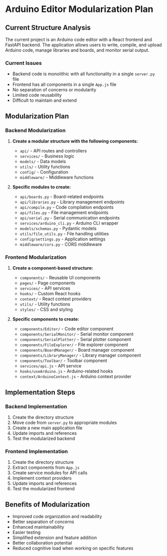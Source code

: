 # Arduino Editor Modularization Plan

## Current Structure Analysis

The current project is an Arduino code editor with a React frontend and FastAPI backend. The application allows users to write, compile, and upload Arduino code, manage libraries and boards, and monitor serial output.

### Current Issues

- Backend code is monolithic with all functionality in a single `server.py` file
- Frontend has all components in a single `App.js` file
- No separation of concerns or modularity
- Limited code reusability
- Difficult to maintain and extend

## Modularization Plan

### Backend Modularization

1. **Create a modular structure with the following components:**
   - `api/` - API routes and controllers
   - `services/` - Business logic
   - `models/` - Data models
   - `utils/` - Utility functions
   - `config/` - Configuration
   - `middleware/` - Middleware functions

2. **Specific modules to create:**
   - `api/boards.py` - Board-related endpoints
   - `api/libraries.py` - Library management endpoints
   - `api/compile.py` - Code compilation endpoints
   - `api/files.py` - File management endpoints
   - `api/serial.py` - Serial communication endpoints
   - `services/arduino_cli.py` - Arduino CLI wrapper
   - `models/schemas.py` - Pydantic models
   - `utils/file_utils.py` - File handling utilities
   - `config/settings.py` - Application settings
   - `middleware/cors.py` - CORS middleware

### Frontend Modularization

1. **Create a component-based structure:**
   - `components/` - Reusable UI components
   - `pages/` - Page components
   - `services/` - API services
   - `hooks/` - Custom React hooks
   - `context/` - React context providers
   - `utils/` - Utility functions
   - `styles/` - CSS and styling

2. **Specific components to create:**
   - `components/Editor/` - Code editor component
   - `components/SerialMonitor/` - Serial monitor component
   - `components/SerialPlotter/` - Serial plotter component
   - `components/FileExplorer/` - File explorer component
   - `components/BoardManager/` - Board manager component
   - `components/LibraryManager/` - Library manager component
   - `components/Toolbar/` - Toolbar component
   - `services/api.js` - API service
   - `hooks/useArduino.js` - Arduino-related hooks
   - `context/ArduinoContext.js` - Arduino context provider

## Implementation Steps

### Backend Implementation

1. Create the directory structure
2. Move code from `server.py` to appropriate modules
3. Create a new main application file
4. Update imports and references
5. Test the modularized backend

### Frontend Implementation

1. Create the directory structure
2. Extract components from `App.js`
3. Create service modules for API calls
4. Implement context providers
5. Update imports and references
6. Test the modularized frontend

## Benefits of Modularization

- Improved code organization and readability
- Better separation of concerns
- Enhanced maintainability
- Easier testing
- Simplified extension and feature addition
- Better collaboration potential
- Reduced cognitive load when working on specific features